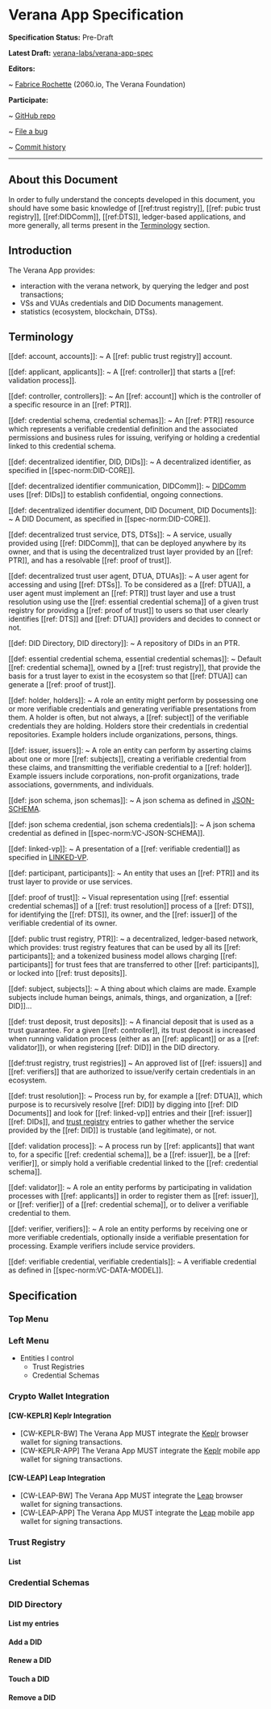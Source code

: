 # Verana App Specification

**Specification Status:** Pre-Draft

**Latest Draft:** [verana-labs/verana-app-spec](https://github.com/verana-labs/verana-app-spec)

**Editors:**

~ [Fabrice Rochette](https://www.linkedin.com/in/fabricerochette) (2060.io, The Verana Foundation)

<!-- -->

**Participate:**

~ [GitHub repo](https://github.com/verana-labs/verana-app-spec)

~ [File a bug](https://github.com/verana-labs/verana-app-spec/issues)

~ [Commit history](https://github.com/verana-labs/verana-app-spec/commits/main)

---

## About this Document

In order to fully understand the concepts developed in this document, you should have some basic knowledge of [[ref:trust registry]], [[ref: pubic trust registry]], [[ref:DIDComm]], [[ref:DTS]], ledger-based applications, and more generally, all terms present in the [Terminology](#terminology) section.

## Introduction

The Verana App provides:

- interaction with the verana network, by querying the ledger and post transactions;
- VSs and VUAs credentials and DID Documents management.
- statistics (ecosystem, blockchain, DTSs).

## Terminology

[[def: account, accounts]]:
~ A [[ref: public trust registry]] account.

[[def: applicant, applicants]]:
~ A [[ref: controller]] that starts a [[ref: validation process]].

[[def: controller, controllers]]:
~ An [[ref: account]] which is the controller of a specific resource in an [[ref: PTR]].

[[def: credential schema, credential schemas]]:
~ An [[ref: PTR]] resource which represents a verifiable credential definition and the associated permissions and business rules for issuing, verifying or holding a credential linked to this credential schema.

[[def: decentralized identifier, DID, DIDs]]:
~ A decentralized identifier, as specified in [[spec-norm:DID-CORE]].

[[def: decentralized identifier communication, DIDComm]]:
~ [DIDComm](https://identity.foundation/didcomm-messaging/spec/) uses [[ref: DIDs]] to establish confidential, ongoing connections.

[[def: decentralized identifier document, DID Document, DID Documents]]:
~ A DID Document, as specified in [[spec-norm:DID-CORE]].

[[def: decentralized trust service, DTS, DTSs]]:
~ A service, usually provided using [[ref: DIDComm]], that can be deployed anywhere by its owner, and that is using the decentralized trust layer provided by an [[ref: PTR]], and has a resolvable [[ref: proof of trust]].

[[def: decentralized trust user agent, DTUA, DTUAs]]:
~ A user agent for accessing and using [[ref: DTSs]]. To be considered as a [[ref: DTUA]], a user agent must implement an [[ref: PTR]] trust layer and use a trust resolution using use the [[ref: essential credential schema]] of a given trust registry for providing a [[ref: proof of trust]] to users so that user clearly identifies [[ref: DTS]] and [[ref: DTUA]] providers and decides to connect or not.

[[def: DID Directory, DID directory]]:
~ A repository of DIDs in an PTR.

[[def: essential credential schema, essential credential schemas]]:
~ Default [[ref: credential schema]], owned by a [[ref: trust registry]], that provide the basis for a trust layer to exist in the ecosystem so that [[ref: DTUA]] can generate a [[ref: proof of trust]].

[[def: holder, holders]]:
~ A role an entity might perform by possessing one or more verifiable credentials and generating verifiable presentations from them. A holder is often, but not always, a [[ref: subject]] of the verifiable credentials they are holding. Holders store their credentials in credential repositories. Example holders include organizations, persons, things.

[[def: issuer, issuers]]:
~ A role an entity can perform by asserting claims about one or more [[ref: subjects]], creating a verifiable credential from these claims, and transmitting the verifiable credential to a [[ref: holder]]. Example issuers include corporations, non-profit organizations, trade associations, governments, and individuals.

[[def: json schema, json schemas]]:
~ A json schema as defined in [JSON-SCHEMA](https://json-schema.org).

[[def: json schema credential, json schema credentials]]:
~ A json schema credential as defined in [[spec-norm:VC-JSON-SCHEMA]].

[[def: linked-vp]]:
~ A presentation of a [[ref: verifiable credential]] as specified in [LINKED-VP](https://identity.foundation/linked-vp/).

[[def: participant, participants]]:
~ An entity that uses an [[ref: PTR]] and its trust layer to provide or use services.

[[def: proof of trust]]:
~ Visual representation using [[ref: essential credential schemas]] of a [[ref: trust resolution]] process of a [[ref: DTS]], for identifying the [[ref: DTS]], its owner, and the [[ref: issuer]] of the verifiable credential of its owner.

[[def: public trust registry, PTR]]:
~ a decentralized, ledger-based network, which provides: trust registry features that can be used by all its [[ref: participants]]; and a tokenized business model allows charging [[ref: participants]] for trust fees that are transferred to other [[ref: participants]], or locked into [[ref: trust deposits]].

[[def: subject, subjects]]:
~ A thing about which claims are made. Example subjects include human beings, animals, things, and organization, a [[ref: DID]]...

[[def: trust deposit, trust deposits]]:
~ A financial deposit that is used as a trust guarantee. For a given [[ref: controller]], its trust deposit is increased when running validation process (either as an [[ref: applicant]] or as a [[ref: validator]]), or when registering [[ref: DID]] in the DID directory.

[[def:trust registry, trust registries]]
~ An approved list of [[ref: issuers]] and [[ref: verifiers]] that are authorized to issue/verify certain credentials in an ecosystem.

[[def: trust resolution]]:
~ Process run by, for example a [[ref: DTUA]], which purpose is to recursively resolve [[ref: DID]] by digging into [[ref: DID Documents]] and look for [[ref: linked-vp]] entries and their [[ref: issuer]] [[ref: DIDs]], and [trust registry](https://trustoverip.github.io/tswg-trust-registry-protocol/) entries to gather whether the service provided by the [[ref: DID]] is trustable (and legitimate), or not.

[[def: validation process]]:
~ A process run by [[ref: applicants]] that want to, for a specific [[ref: credential schema]], be a [[ref: issuer]], be a [[ref: verifier]], or simply hold a verifiable credential linked to the [[ref: credential schema]].

[[def: validator]]:
~ A role an entity performs by participating in validation processes with [[ref: applicants]] in order to register them as [[ref: issuer]], or [[ref: verifier]] of a [[ref: credential schema]], or to deliver a verifiable credential to them.

[[def: verifier, verifiers]]:
~ A role an entity performs by receiving one or more verifiable credentials, optionally inside a verifiable presentation for processing. Example verifiers include service providers.

[[def: verifiable credential, verifiable credentials]]:
~ A verifiable credential as defined in [[spec-norm:VC-DATA-MODEL]].

## Specification

### Top Menu

### Left Menu

- Entities I control
   - Trust Registries
   - Credential Schemas

### Crypto Wallet Integration

#### [CW-KEPLR] Keplr Integration

- [CW-KEPLR-BW] The Verana App MUST integrate the [Keplr](https://keplr.app/) browser wallet for signing transactions.
- [CW-KEPLR-APP] The Verana App MUST integrate the [Keplr](https://keplr.app/) mobile app wallet for signing transactions.

#### [CW-LEAP] Leap Integration

- [CW-LEAP-BW] The Verana App MUST integrate the [Leap](https://www.leapwallet.io/) browser wallet for signing transactions.
- [CW-LEAP-APP] The Verana App MUST integrate the [Leap](https://www.leapwallet.io/) mobile app wallet for signing transactions.

### Trust Registry

#### List

#### 

### Credential Schemas

### DID Directory

#### List my entries

#### Add a DID

#### Renew a DID

#### Touch a DID

#### Remove a DID